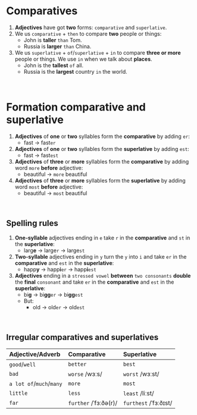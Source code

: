 # Comparatives
1. **Adjectives** have got **two** forms: `comparative` and `superlative`.<br>
2. We us `comparative` + `then` to compare **two** people or things:
   - John is **taller** `than` Tom.
   - Russia is **larger** `than` China.
3. We us `superlative` + `of`/`superlative` + `in` to compare **three or more** people or things. We use `in` when we talk about **places**.
   - John is the **tallest** `of` all.
   - Russia is the **largest** country `in` the world.

<br>

# Formation comparative and superlative
1. **Adjectives** of **one** or **two** syllables form the **comparative** by adding `er`:
   - fast → fast`er`
2. **Adjectives** of **one** or **two** syllables form the **superlative** by adding `est`:
   - fast → fast`est`
3. **Adjectives** of **three** or **more** syllables form the **comparative** by adding word `more` **before** adjective:
   - beautiful → `more` beautiful
3. **Adjectives** of **three** or **more** syllables form the **superlative** by adding word `most` **before** adjective:
   - beautiful → `most` beautiful

<br>

## Spelling rules
1. **One-syllable** adjectives ending in `e` take `r` in the **comparative** and `st` in the **superlative**:
   - larg**e** → large`r` → large`st`
2. **Two-syllable** adjectives ending in `y` turn the `y` into `i` and take `er` in the **comparative** and `est` in the **superlative**:
   - happ**y** → happ**i**`er` → happ**i**`est`
3. **Adjectives** ending in a `stressed vowel` **between** `two consonants` **double** the **final** `consonant` and take `er` in the **comparative** and `est` in the **superlative**:
   - bi**g** → bi**gg**`er` → bi**gg**`est`
   - But:
     - old → old`er` → old`est`

<br>

## Irregular comparatives and superlatives
|Adjective/Adverb|Comparative|Superlative|
|:--------|:----------|:----------|
|`good`/`well`|`better`|`best`|
|`bad`|`worse` /wɜːs/|`worst` /wɜːst/|
|`a lot of`/`much`/`many`|`more`|`most`|
|`little`|`less`|`least` /liːst/|
|`far`|`further` /ˈfɜːðə(r)/|`furthest` /ˈfɜːðɪst/|
